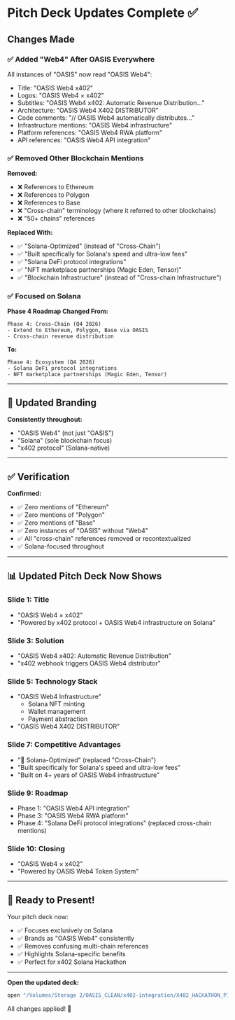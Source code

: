 # Pitch Deck Updates Complete ✅

## Changes Made

### ✅ **Added "Web4" After OASIS Everywhere**

All instances of "OASIS" now read "OASIS Web4":
- Title: "OASIS Web4 x402"
- Logos: "OASIS Web4 × x402"
- Subtitles: "OASIS Web4 x402: Automatic Revenue Distribution..."
- Architecture: "OASIS Web4 X402 DISTRIBUTOR"
- Code comments: "// OASIS Web4 automatically distributes..."
- Infrastructure mentions: "OASIS Web4 infrastructure"
- Platform references: "OASIS Web4 RWA platform"
- API references: "OASIS Web4 API integration"

### ✅ **Removed Other Blockchain Mentions**

**Removed:**
- ❌ References to Ethereum
- ❌ References to Polygon
- ❌ References to Base
- ❌ "Cross-chain" terminology (where it referred to other blockchains)
- ❌ "50+ chains" references

**Replaced With:**
- ✅ "Solana-Optimized" (instead of "Cross-Chain")
- ✅ "Built specifically for Solana's speed and ultra-low fees"
- ✅ "Solana DeFi protocol integrations"
- ✅ "NFT marketplace partnerships (Magic Eden, Tensor)"
- ✅ "Blockchain Infrastructure" (instead of "Cross-chain Infrastructure")

### ✅ **Focused on Solana**

**Phase 4 Roadmap Changed From:**
```
Phase 4: Cross-Chain (Q4 2026)
- Extend to Ethereum, Polygon, Base via OASIS
- Cross-chain revenue distribution
```

**To:**
```
Phase 4: Ecosystem (Q4 2026)
- Solana DeFi protocol integrations
- NFT marketplace partnerships (Magic Eden, Tensor)
```

---

## 🎯 Updated Branding

**Consistently throughout:**
- "OASIS Web4" (not just "OASIS")
- "Solana" (sole blockchain focus)
- "x402 protocol" (Solana-native)

---

## ✅ Verification

**Confirmed:**
- ✅ Zero mentions of "Ethereum"
- ✅ Zero mentions of "Polygon"  
- ✅ Zero mentions of "Base"
- ✅ Zero instances of "OASIS" without "Web4"
- ✅ All "cross-chain" references removed or recontextualized
- ✅ Solana-focused throughout

---

## 📊 Updated Pitch Deck Now Shows

### **Slide 1: Title**
- "OASIS Web4 × x402"
- "Powered by x402 protocol + OASIS Web4 infrastructure on Solana"

### **Slide 3: Solution**
- "OASIS Web4 x402: Automatic Revenue Distribution"
- "x402 webhook triggers OASIS Web4 distributor"

### **Slide 5: Technology Stack**
- "OASIS Web4 Infrastructure"
  - Solana NFT minting
  - Wallet management
  - Payment abstraction
- "OASIS Web4 X402 DISTRIBUTOR"

### **Slide 7: Competitive Advantages**
- "🚀 Solana-Optimized" (replaced "Cross-Chain")
- "Built specifically for Solana's speed and ultra-low fees"
- "Built on 4+ years of OASIS Web4 infrastructure"

### **Slide 9: Roadmap**
- Phase 1: "OASIS Web4 API integration"
- Phase 3: "OASIS Web4 RWA platform"
- Phase 4: "Solana DeFi protocol integrations" (replaced cross-chain mentions)

### **Slide 10: Closing**
- "OASIS Web4 × x402"
- "Powered by OASIS Web4 Token System"

---

## 🎉 Ready to Present!

Your pitch deck now:
- ✅ Focuses exclusively on Solana
- ✅ Brands as "OASIS Web4" consistently
- ✅ Removes confusing multi-chain references
- ✅ Highlights Solana-specific benefits
- ✅ Perfect for x402 Solana Hackathon

---

**Open the updated deck:**
```bash
open "/Volumes/Storage 2/OASIS_CLEAN/x402-integration/X402_HACKATHON_PITCH_DECK.html"
```

All changes applied! 🚀

